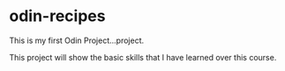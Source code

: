# odin-recipes

This is my first Odin Project...project.

This project will show the basic skills that I have learned over this course.
